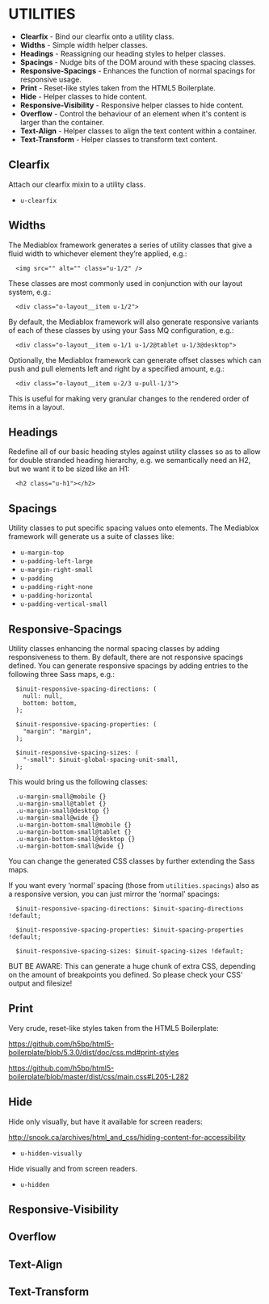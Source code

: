 # UTILITIES
 - **Clearfix** - Bind our clearfix onto a utility class.
 - **Widths** - Simple width helper classes.
 - **Headings** - Reassigning our heading styles to helper classes.
 - **Spacings** - Nudge bits of the DOM around with these spacing classes.
 - **Responsive-Spacings** - Enhances the function of normal spacings for responsive usage.
 - **Print** - Reset-like styles taken from the HTML5 Boilerplate.
 - **Hide** - Helper classes to hide content.
 - **Responsive-Visibility** - Responsive helper classes to hide content.
 - **Overflow** - Control the behaviour of an element when it's content is larger than the container.
 - **Text-Align** - Helper classes to align the text content within a container.
 - **Text-Transform** - Helper classes to transform text content.

## Clearfix

Attach our clearfix mixin to a utility class.

 - `u-clearfix`

## Widths

The Mediablox framework generates a series of utility classes that give a fluid width to whichever element they’re applied, e.g.:

```
  <img src="" alt="" class="u-1/2" />
```

These classes are most commonly used in conjunction with our layout system, e.g.:

```
  <div class="o-layout__item u-1/2">
```

By default, the Mediablox framework will also generate responsive variants of each of these classes by using your Sass MQ configuration, e.g.:

```
  <div class="o-layout__item u-1/1 u-1/2@tablet u-1/3@desktop">
```

Optionally, the Mediablox framework can generate offset classes which can push and pull elements left and right by a specified amount, e.g.:

```
  <div class="o-layout__item u-2/3 u-pull-1/3">
```

This is useful for making very granular changes to the rendered order of items in a layout.

## Headings

Redefine all of our basic heading styles against utility classes so as to allow for double stranded heading hierarchy, e.g. we semantically need an H2, but we want it to be sized like an H1:

```
  <h2 class="u-h1"></h2>
```

## Spacings

Utility classes to put specific spacing values onto elements. The Mediablox framework will generate us a suite of classes like:

 - `u-margin-top`
 - `u-padding-left-large`
 - `u-margin-right-small`
 - `u-padding`
 - `u-padding-right-none`
 - `u-padding-horizontal`
 - `u-padding-vertical-small`


## Responsive-Spacings

Utility classes enhancing the normal spacing classes by adding responsiveness to them. By default, there are not responsive spacings defined. You can generate responsive spacings by adding entries to the following three Sass maps, e.g.:

```
  $inuit-responsive-spacing-directions: (
    null: null,
    bottom: bottom,
  );

  $inuit-responsive-spacing-properties: (
    "margin": "margin",
  );

  $inuit-responsive-spacing-sizes: (
    "-small": $inuit-global-spacing-unit-small,
  );
```

This would bring us the following classes:

```
  .u-margin-small@mobile {}
  .u-margin-small@tablet {}
  .u-margin-small@desktop {}
  .u-margin-small@wide {}
  .u-margin-bottom-small@mobile {}
  .u-margin-bottom-small@tablet {}
  .u-margin-bottom-small@desktop {}
  .u-margin-bottom-small@wide {}
```

You can change the generated CSS classes by further extending the Sass maps.

If you want every ‘normal’ spacing (those from `utilities.spacings`) also as a responsive version, you can just mirror the ‘normal’ spacings:

```
  $inuit-responsive-spacing-directions: $inuit-spacing-directions !default;

  $inuit-responsive-spacing-properties: $inuit-spacing-properties !default;

  $inuit-responsive-spacing-sizes: $inuit-spacing-sizes !default;
```

BUT BE AWARE: This can generate a huge chunk of extra CSS, depending on the amount of breakpoints you defined. So please check your CSS’ output and filesize!

## Print

Very crude, reset-like styles taken from the HTML5 Boilerplate:

https://github.com/h5bp/html5-boilerplate/blob/5.3.0/dist/doc/css.md#print-styles

https://github.com/h5bp/html5-boilerplate/blob/master/dist/css/main.css#L205-L282

## Hide

Hide only visually, but have it available for screen readers:

http://snook.ca/archives/html_and_css/hiding-content-for-accessibility

 - `u-hidden-visually`


Hide visually and from screen readers.

 - `u-hidden`

## Responsive-Visibility

## Overflow

## Text-Align

## Text-Transform
